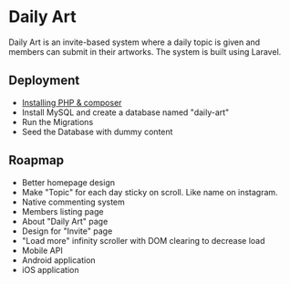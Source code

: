# Daily Art
Daily Art is an invite-based system where a daily topic is given and members can submit in their artworks. The system is built using Laravel.

## Deployment
- [Installing PHP & composer](http://laravel.com/docs/4.2/quick#local-development-environment "Laravel")
- Install MySQL and create a database named "daily-art"
- Run the Migrations
- Seed the Database with dummy content

## Roapmap
- Better homepage design
- Make "Topic" for each day sticky on scroll. Like name on instagram.
- Native commenting system
- Members listing page
- About "Daily Art" page
- Design for "Invite" page
- "Load more" infinity scroller with DOM clearing to decrease load
- Mobile API
- Android application
- iOS application
